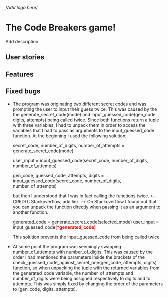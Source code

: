 /*Add logo here*/

<h1>The Code Breakers game!</h1>
Add description

<h2>User stories</h2>

<h2>Features</h2>

<h2>Fixed bugs</h2>
<ul>
<li>The program was originating two different secret codes and was prompting the user to input their guess twice. This was caused by the the generate_secret_code(mode) and input_guessed_code(gen_code, digits, attempts) being called twice. Since both functions return a tuple with three variables, I had to unpack them in order to access the variables that I had to pass as arguments to the input_guessed_code function. 
At the beginning I used the following solution:</li>

secret_code, number_of_digits, number_of_attempts = generate_secret_code(mode)

user_input = input_guessed_code(secret_code, number_of_digits, number_of_attempts)

gen_code, guessed_code, attempts, digits = input_guessed_code(secret_code, number_of_digits, number_of_attempts)

but then I understood that I was in fact calling the functions twice.
<-- CREDIT: Stackoverflow, add link --> On Stackoverflow I found out that you can unpack the function directly when passing it as an argument to another function.

generated_code = generate_secret_code(selected_mode)
user_input = input_guessed_code<strong style = "color: red">(*generated_code)</strong>

This solution prevents the input_guessed_code from being called twice
<li>At some point the program was seemingly swapping number_of_attempts with number_of_digits. This was caused by the order I had mentioned the parameters inside the brackets of the check_guessed_code_against_secret_one(gen_code, attempts, digits) function, so when unpacking the tuple with the returned variables from the generated_code variable, the number_of_attempts and number_of_digits were being assigned respectively to digits and to attempts. This was simply fixed by changing the order of the parameters to (gen_code, digits, attempts).</li>
</ul>
